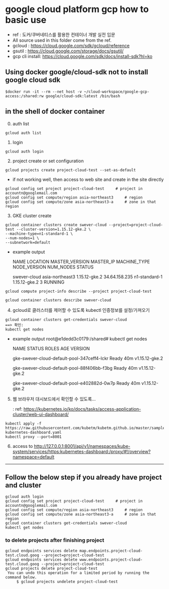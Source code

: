 # google cloud platform gcp how to basic use

 - ref : 도커/쿠버네티스를 활용한 컨테이너 개발 실전 입문
 - All source used in this folder come from the ref.
 - gcloud : https://cloud.google.com/sdk/gcloud/reference 
 - gsutil : https://cloud.google.com/storage/docs/gsutil/
 - gcp cli install: https://cloud.google.com/sdk/docs/install-sdk?hl=ko


## Using docker google/cloud-sdk not to install google cloud sdk                          
```
$docker run -it --rm --net host -v ~/cloud-workspace/google-gcp-access:/shared:rw google/cloud-sdk:latest /bin/bash
```

## in the shell of docker container 
0. auth list
```
gcloud auth list
```

1. login
```
gcloud auth login
```


2. project create or set configuration
```
gcloud projects create project-cloud-test --set-as-default
```
- if not working well, then access to web site and create in the site directly

```
gcloud config set project project-cloud-test     # project in accountn@googlemail.com
gcloud config set compute/region asia-northeast3     # region 
gcloud config set compute/zone asia-northeast3-a     # zone in that region
```
3. GKE cluster create
```
gcloud container clusters create swever-cloud --project=project-cloud-test --cluster-version=1.15.12-gke.2 \
--machine-type=n1-standard-1 \
--num-nodes=1 \
--subnetwork=default
```
- example output

  NAME          LOCATION         MASTER_VERSION  MASTER_IP      MACHINE_TYPE   NODE_VERSION   NUM_NODES  STATUS

  swever-cloud  asia-northeast3  1.15.12-gke.2   34.64.158.235  n1-standard-1  1.15.12-gke.2  3          RUNNING


```
gcloud compute project-info describe --project project-cloud-test
```
```
gcloud container clusters describe swever-cloud
```


4. gcloud로 클러스터를 제어할 수 있도록 kubectl 인증정보를 설정/가져오기
```
gcloud container clusters get-credentials swever-cloud
==> 확인: 
kubectl get nodes  
```
- example output
  root@e1dedd3c0179:/shared# kubectl get nodes
  
  NAME                                          STATUS   ROLES    AGE   VERSION
  
  gke-swever-cloud-default-pool-347ceff4-lckr   Ready    <none>   40m   v1.15.12-gke.2
  
  gke-swever-cloud-default-pool-88f406bb-f3bg   Ready    <none>   40m   v1.15.12-gke.2
  
  gke-swever-cloud-default-pool-e402882d-0w7p   Ready    <none>   40m   v1.15.12-gke.2


5. 웹 브라우저 대시보드에서 확인할 수 있도록...
 
      : ref: https://kubernetes.io/ko/docs/tasks/access-application-cluster/web-ui-dashboard/
```
kubectl apply -f https://raw.githubusercontent.com/kubetm/kubetm.github.io/master/sample/practice/appendix/gcp-kubernetes-dashboard.yaml 
kubectl proxy --port=8001
```

6. access to http://127.0.0.1:8001/api/v1/namespaces/kube-system/services/https:kubernetes-dashboard:/proxy/#!/overview?namespace=default



---
## Follow the below step if you already have project and cluster

```
gcloud auth login
gcloud config set project project-cloud-test     # project in accountn@googlemail.com
gcloud config set compute/region asia-northeast3     # region 
gcloud config set compute/zone asia-northeast3-a     # zone in that region
gcloud container clusters get-credentials swever-cloud
kubectl get nodes  
```

### to delete projects after finishing project
```
gcloud endpoints services delete map.endpoints.project-cloud-test.cloud.goog --project=project-cloud-test
gcloud endpoints services delete www.endpoints.project-cloud-test.cloud.goog --project=project-cloud-test
gcloud projects delete project-cloud-test
 You can undo this operation for a limited period by running the command below.
     $ gcloud projects undelete project-cloud-test
```
